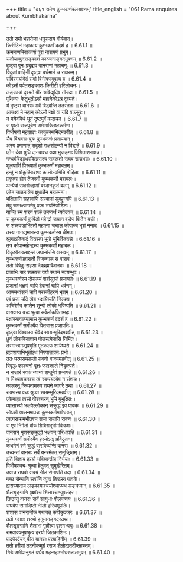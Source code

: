 +++
title = "०६१ रामेण कुम्भकर्णबलश्रवणम्"
title_english = "061 Rama enquires about Kumbhakarna"

+++

ततो रामो भहातेजा धनुरादाय वीर्यवान्।  
किरीटिनं महाकायं कुम्भकर्णं ददर्श ह ॥ 6.61.1 ॥   
क्रममाणमिवाकाशं पुरा नारायणं प्रभुम्।  
सतोयाम्बुदसङ्काशं काञ्चनाङ्गदभूषणम् ॥ 6.61.2 ॥   
दृष्ट्वा पुनः प्रदुद्राव वानराणां महाचमूः ॥ 6.61.3 ॥   
विद्रुतां वाहिनीं दृष्ट्वा वर्धमानं च राक्षसम्।  
सविस्मयमिदं रामो विभीषणमुवाच ह ॥ 6.61.4 ॥   
कोऽसौ पर्वतसङ्काशः किरीटी हरिलोचनः।  
लङ्कायां दृश्यते वीर सविद्युदिव तोयदः ॥ 6.61.5 ॥   
पृथिव्याः केतुभूतोऽसौ महानेकोऽत्र दृश्यते।  
यं दृष्ट्वा वानराः सर्वे विद्रवन्ति ततस्ततः ॥ 6.61.6 ॥   
आचक्ष्व मे महान् कोऽसौ रक्षो वा यदि वाऽसुरः।  
न मयैवंविधं भूतं दृष्टपूर्वं कदाचन ॥ 6.61.7 ॥   
स पृष्टो राजपुत्रेण रामेणाक्लिष्टकर्मणा।  
विभीषणो महाप्राज्ञः काकुत्स्थमिदमब्रवीत् ॥ 6.61.8 ॥   
सैष विश्रवसः पुत्रः कुम्भकर्णः प्रतापवान्।  
अस्य प्रमाणात् सदृशो राक्षसोऽन्यो न विद्यते ॥ 6.61.9 ॥   
एतेन देवा युधि दानवाश्च यक्षा भुजङ्गाः पिशिताशनाश्च।  
गन्धर्वविद्याधरकिन्नराश्च सहस्रशो राघव सम्प्रभग्राः ॥ 6.61.10 ॥   
शूलपाणिं विरूपाक्षं कुम्भकर्णं महाबलम्।  
हन्तुं न शेकुस्त्रिदशाः कालोऽयमिति मोहिताः ॥ 6.61.11 ॥   
प्रकृत्या ह्येष तेजस्वी कुम्भकर्णो महाबलः।  
अन्येषां राक्षसेन्द्राणां वरदानकृतं बलम् ॥ 6.61.12 ॥   
एतेन जातमात्रेण क्षुधार्तेन महात्मना।  
भक्षितानि सहस्राणि सत्त्वानां सुबहून्यपि ॥ 6.61.13 ॥   
तेषु सम्भक्ष्यमाणेषु प्रजा भयनिपीडिताः।  
यान्ति स्म शरणं शक्रं तमप्यर्थं न्यवेदयन् ॥ 6.61.14 ॥   
स कुम्भकर्णं कुपितो महेन्द्रो जघान वज्रेण शितेन वज्री।  
स शक्रवज्राभिहतो महात्मा चचाल कोपाच्च भृशं ननाद ॥ 6.61.15 ॥   
तस्य नानद्यमानस्य कुम्भकर्णस्य धीमतः।  
श्रुत्वाऽतिनादं वित्रस्ता भूयो भूमिर्वितत्रसे ॥ 6.61.16 ॥   
तत्र कोपान्महेन्द्रस्य कुम्भकर्णो महाबलः।  
विकृष्यैरावताद्दन्तं जघानोरसि वासवम् ॥ 6.61.17 ॥   
कुम्भकर्णप्रहारार्तो विजज्वाल स वासवः।  
ततो विषेदुः सहसा देवब्रह्मर्षिदानवाः ॥ 6.61.18 ॥   
प्रजाभिः सह शक्रश्च ययौ स्थानं स्वयम्भुवः।  
कुम्भकर्णस्य दौरात्म्यं शशंसुस्ते प्रजापतेः ॥ 6.61.19 ॥   
प्रजानां भक्षणं चापि देवानां चापि धर्षणम्।  
आश्रमध्वंसनं चापि परस्त्रीहरणं भृशम् ॥ 6.61.20 ॥   
एवं प्रजा यदि त्वेष भक्षयिष्यति नित्यशः।  
अचिरेणैव कालेन शून्यो लोको भविष्यति ॥ 6.61.21 ॥   
वासवस्य वचः श्रुत्वा सर्वलोकपितामहः।  
रक्षांस्यावाहयामास कुम्भकर्णं ददर्श ह ॥ 6.61.22 ॥   
कुम्भकर्णं समीक्ष्यैव वितत्रास प्रजापतिः।  
दृष्ट्वा विश्वास्य चैवेदं स्वयम्भूरिदमब्रवीत् ॥ 6.61.23 ॥   
ध्रुवं लोकविनाशाय पौलस्त्येनासि निर्मितः।  
तस्मात्त्वमद्यप्रभृति मृतकल्पः शयिष्यसे ॥ 6.61.24 ॥   
ब्रह्मशापाभिभूतोऽथ निपपाताग्रतः प्रभोः।  
ततः परमसम्भ्रान्तो रावणो वाक्यमब्रवीत् ॥ 6.61.25 ॥   
विवृद्धः काञ्चनो वृक्षः फलकाले निकृत्यते।  
न नप्तारं स्वकं न्याय्यं शप्तुमेवं प्रजापते ॥ 6.61.26 ॥   
न मिथ्यावचनश्च त्वं स्वप्स्यत्येष न संशयः।  
कालस्तु क्रियतामस्य शयने जागरे तथा ॥ 6.61.27 ॥   
रावणस्य वचः श्रुत्वा स्वयम्भूरिदमब्रवीत् ॥ 6.61.28 ॥   
एकेनाह्ना त्वसौ वीरश्चरन् भूमिं बुभुक्षितः।  
व्यात्तास्यो भक्षयेल्लोकान् सक्रुद्ध इव पावकः ॥ 6.61.29 ॥   
सोऽसौ व्यसनमापन्नः कुम्भकर्णमबोधयत्।  
त्वत्पराक्रमभीतश्च राजा सम्प्रति रावणः ॥ 6.61.30 ॥   
स एष निर्गतो वीरः शिबिराद्भीमविक्रमः।  
वानरान् भृशसङ्क्रुद्धो भक्षयन् परिधावति ॥ 6.61.31 ॥   
कुम्भकर्णं समीक्ष्यैव हरयोऽद्य प्रविद्रुताः।  
कथमेनं रणे क्रुद्धं वारयिष्यन्ति वानराः ॥ 6.61.32 ॥   
उच्यन्तां वानराः सर्वे यन्त्रमेतत् समुच्छ्रितम्।  
इति विज्ञाय हरयो भविष्यन्तीह निर्भयाः ॥ 6.61.33 ॥   
विभीषणवचः श्रुत्वा हेतुमत् सुमुखेरितम्।  
उवाच राघवो वाक्यं नीलं सेनापतिं तदा ॥ 6.61.34 ॥   
गच्छ सैन्यानि सर्वाणि व्यूह्य तिष्ठस्व पावके।  
द्वाराण्यादाय लङ्कायाश्चर्याश्चाप्यथ सङ्क्रमान् ॥ 6.61.35 ॥   
शैलशृङ्गाणि वृक्षांश्च शिलाश्चाप्युपसंहर।  
तिष्ठन्तु वानराः सर्वे सायुधाः शैलपाणयः ॥ 6.61.36 ॥   
राघवेण समादिष्टो नीलो हरिचमूपतिः।  
शशास वानरानीकं यथावत् कपिकुञ्जरः ॥ 6.61.37 ॥   
ततो गवाक्षः शरभो हनुमानङ्गदस्तथा।  
शैलशृङ्गाणि शैलाभा गृहीत्वा द्वारमभ्ययुः ॥ 6.61.38 ॥   
रामवाक्यमुपश्रुत्य हरयो जितकाशिनः।  
पादपैरर्दयन् वीरा वानराः परवाहिनीम् ॥ 6.61.39 ॥   
ततो हरीणां तदनीकमुग्रं रराज शैलोद्यतदीप्तहस्तम्।  
गिरेः समीपानुगतं यथैव महन्महाम्भोधरजालमुग्रम् ॥ 6.61.40 ॥   
